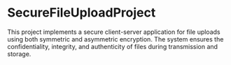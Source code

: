 # SecureFileUploadProject
This project implements a secure client-server application for file uploads using both symmetric and asymmetric encryption. The system ensures the confidentiality, integrity, and authenticity of files during transmission and storage.
